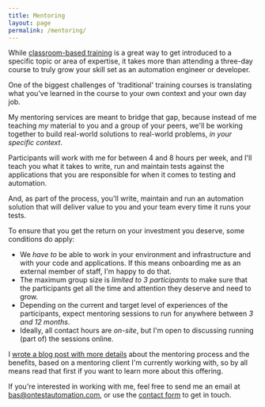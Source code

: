 ```yaml
---
title: Mentoring
layout: page
permalink: /mentoring/
---
```

While [classroom-based training](/training/) is a great way to get introduced to a specific topic or area of expertise, it takes more than attending a three-day course to truly grow your skill set as an automation engineer or developer.

One of the biggest challenges of 'traditional' training courses is translating what you've learned in the course to your own context and your own day job.

My mentoring services are meant to bridge that gap, because instead of me teaching _my_ material to you and a group of your peers, we'll be working together to build real-world solutions to real-world problems, _in your specific context_.

Participants will work with me for between 4 and 8 hours per week, and I'll teach you what it takes to write, run and maintain tests against the applications that you are responsible for when it comes to testing and automation.

And, as part of the process, you'll write, maintain and run an automation solution that will deliver value to you and your team every time it runs your tests. 

To ensure that you get the return on your investment you deserve, some conditions do apply:

* We _have to_ be able to work in your environment and infrastructure and with your code and applications. If this means onboarding me as an external member of staff, I'm happy to do that.
* The maximum group size is _limited to 3 participants_ to make sure that the participants get all the time and attention they deserve and need to grow.
* Depending on the current and target level of experiences of the participants, expect mentoring sessions to run for anywhere between _3 and 12 months_.
* Ideally, all contact hours are _on-site_, but I'm open to discussing running (part of) the sessions online.

I [wrote a blog post with more details](/an-alternative-to-corporate-training/) about the mentoring process and the benefits, based on a mentoring client I'm currently working with, so by all means read that first if you want to learn more about this offering.

If you're interested in working with me, feel free to send me an email at bas@ontestautomation.com, or use the [contact form](/contact/) to get in touch.